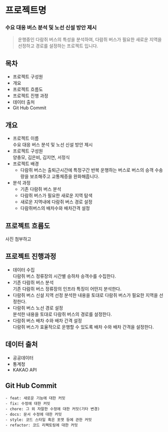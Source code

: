 # 프로젝트명 
### 수요 대응 버스 분석 및 노선 신설 방안 제시 

> 운행중인 다람쥐 버스의 특성을 분석하여, 다람쥐 버스가 필요한 새로운 지역을 선정하고 경로를 설정하는 프로젝트 입니다. 

## 목차
- 프로젝트 구성원
- 개요 
- 프로젝트 흐름도
- 프로젝트 진행 과정
- 데이터 출처 
- Git Hub Commit


## 개요
- 프로젝트 이름   
수요 대응 버스 분석 및 노선 신설 방안 제시
- 프로젝트 구성원  
  양충모, 김은비, 김지연, 서정식   
- 프로젝트 배경         
  - 다람쥐 버스는 출퇴근시간에 특정구간 반복 운행하는 버스로 버스의 승객 수송량을 보조해주고 교통체증을 완화해줍니다.      
- 분석 과정  
  - 기존 다람쥐 버스 분석
  - 다람쥐 버스가 필요한 새로운 지역 탐색
  - 새로운 지역내에 다람쥐 버스 경로 설정
  - 다람쥐버스의 배차수와 배차간격 설정  

## 프로젝트 흐름도      
사진 첨부하고   
 
## 프로젝트 진행과정
- 데이터 수집  
  다람쥐 버스 정류장의 시간별 승하차 승객수를 수집한다.       
- 기존 다람쥐 버스 분석     
  기존 다람쥐 버스 정류장의 인프라 특징이 어떤지 분석한다.      
- 다람쥐 버스 신설 지역 선정 
  분석한 내용을 토대로 다람쥐 버스가 필요한 지역을 선정한다.   
- 다람쥐 버스 노선 경로 설정    
  분석한 내용을 토대로 다람쥐 버스의 경로를 설정한다.
- 다람쥐 버스 배차 수와 배차 간격 설정      
  다람쥐 버스가 효율적으로 운행할 수 있도록 배차 수와 배차 간격을 설정한다.  

## 데이터 출처 
- 공공데이터 
- 통계청 
- KAKAO API 

## Git Hub Commit 
```
- feat: 새로운 기능에 대한 커밋
- fix: 수정에 대한 커밋
- chore: 그 외 자잘한 수정에 대한 커밋(기타 변경)
- docs: 문서 수정에 대한 커밋
- style: 코드 스타일 혹은 포맷 등에 관한 커밋
- refactor: 코드 리팩토링에 대한 커밋
```